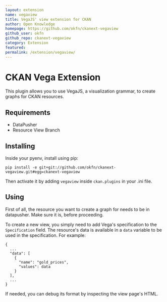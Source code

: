 ```yaml
---
layout: extension
name: vegaview
title: VegaJS' view extension for CKAN
author: Open Knowledge
homepage: https://github.com/okfn/ckanext-vegaview
github_user: okfn
github_repo: ckanext-vegaview
category: Extension
featured: 
permalink: /extension/vegaview/
---
```



CKAN Vega Extension
===================

This plugin allows you to use VegaJS, a visualization grammar, to create graphs
for CKAN resources.

Requirements
------------

* DataPusher
* Resource View Branch

Installing
----------

Inside your pyenv, install using pip:

```
pip install -e git+git://github.com/okfn/ckanext-vegaview.git#egg=ckanext-vegaview
```

Then activate it by adding ```vegaview``` inside ```ckan.plugins``` in your .ini file.

Using
-----

First of all, the resource you want to create a graph for needs to be in
datapusher. Make sure it is, before proceeding.

To create a new view, you simply need to add Vega's specification to the
```Specification``` field. The resource's data is available in a ```data```
variable to be used in the specification. For example:

```
{
  ...
  "data": [
    {
      "name": "gold_prices",
      "values": data
    }
  ],
  ...
}
```

If needed, you can debug its format by inspecting the view page's HTML.

